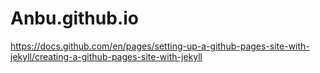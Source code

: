 # Anbu.github.io
https://docs.github.com/en/pages/setting-up-a-github-pages-site-with-jekyll/creating-a-github-pages-site-with-jekyll
